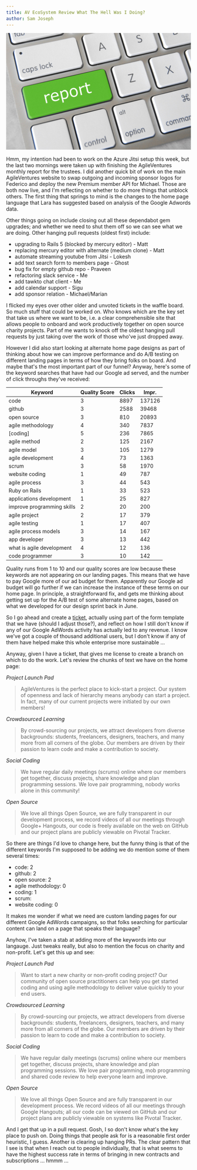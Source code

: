 ```yaml
---
title: AV EcoSystem Review What The Hell Was I Doing?
author: Sam Joseph
---
```


![report](../images/report.jpg)


Hmm, my intention had been to work on the Azure Jitsi setup this week, but the last two mornings were taken up with finishing the AgileVentures monthly report for the trustees.  I did another quick bit of work on the main AgileVentures website to swap outgoing and incoming sponsor logos for Federico and deploy the new Premium member API for Michael.  Those are both now live, and I'm reflecting on whether to do more things that unblock others.  The first thing that springs to mind is the changes to the home page language that Lara has suggested based on analysis of the Google Adwords data.

Other things going on include closing out all these dependabot gem upgrades; and whether we need to shut them off so we can see what we are doing.  Other hanging pull requests (oldest first) include:

* upgrading to Rails 5 (blocked by mercury editor) - Matt
* replacing mercury editor with alternate (medium clone) - Matt
* automate streaming youtube from Jitsi - Lokesh
* add text search form to members page - Ghost
* bug fix for empty github repo - Praveen
* refactoring slack service - Me
* add tawkto chat client - Me
* add calendar support - Sigu
* add sponsor relation - Michael/Marian

I flicked my eyes over other older and unvoted tickets in the waffle board.  So much stuff that could be worked on.  Who knows which are the key set that take us where we want to be, i.e. a clear comprehensible site that allows people to onboard and work productively together on open source charity projects.  Part of me wants to knock off the oldest hanging pull requests by just taking over the work of those who've just dropped away.

However I did also start looking at alternate home page designs as part of thinking about how we can improve performance and do A/B testing on different landing pages in terms of how they bring folks on board.  And maybe that's the most important part of our funnel?  Anyway, here's some of the keyword searches that have had our Google ad served, and the number of click throughs they've received:

| Keyword                    | Quality Score | Clicks | Impr.  |
|----------------------------|---------------|--------|--------|
| code                       | 3             | 8897   | 137126 |
| github                     | 3             | 2588   | 39468  |
| open source                | 3             | 810    | 20893  |
| agile methodology          | 4             | 340    | 7837   |
| [coding]                   | 5             | 236    | 7865   |
| agile method               | 2             | 125    | 2167   |
| agile model                | 3             | 105    | 1279   |
| agile development          | 4             | 73     | 1363   |
| scrum                      | 3             | 58     | 1970   |
| website coding             | 1             | 49     | 787    |
| agile process              | 3             | 44     | 543    |
| Ruby on Rails              | 1             | 33     | 523    |
| applications development   | 1             | 25     | 827    |
| improve programming skills | 2             | 20     | 200    |
| agile project              | 2             | 17     | 379    |
| agile testing              | 1             | 17     | 407    |
| agile process models       | 3             | 14     | 167    |
| app developer              | 3             | 13     | 442    |
| what is agile development  | 4             | 12     | 136    |
| code programmer            | 3             | 10     | 142    |

Quality runs from 1 to 10 and our quality scores are low because these keywords are not appearing on our landing pages.  This means that we have to pay Google more of our ad budget for them.  Apparently our Google ad budget will go further if we can increase the instance of these terms on our home page.  In principle, a straightforward fix, and gets me thinking about getting set up for the A/B test of some alternate home pages, based on what we developed for our design sprint back in June.  

So I go ahead and create a [ticket](https://github.com/AgileVentures/WebsiteOne/issues/1982), actually using part of the form template that we have (should I adjust those?), and reflect on how I still don't know if any of our Google AdWords activity has actually led to any revenue.  I know we've got a couple of thousand additional users, but I don't know if any of them have helped make this whole enterprise more sustainable ...

Anyway, given I have a ticket, that gives me license to create a branch on which to do the work.  Let's review the chunks of text we have on the home page:

*Project Launch Pad*

> AgileVentures is the perfect place to kick-start a project. Our system of openness and lack of hierarchy means anybody can start a project. In fact, many of our current projects were initiated by our own members!

*Crowdsourced Learning*

> By crowd-sourcing our projects, we attract developers from diverse backgrounds: students, freelancers, designers, teachers, and many more from all corners of the globe. Our members are driven by their passion to learn code and make a contribution to society.

*Social Coding*

> We have regular daily meetings (scrums) online where our members get together, discuss projects, share knowledge and plan programming sessions. We love pair programming, nobody works alone in this community!

*Open Source*

> We love all things Open Source, we are fully transparent in our development process, we record videos of all our meetings through Google+ Hangouts, our code is freely available on the web on GitHub and our project plans are publicly viewable on Pivotal Tracker.

So there are things I'd love to change here, but the funny thing is that of the different keywords I'm supposed to be adding we do mention some of them several times:

* code: 2
* github: 2
* open source: 2
* agile methodology: 0
* coding: 1
* scrum: 
* website coding: 0

It makes me wonder if what we need are custom landing pages for our different Google AdWords campaigns, so that folks searching for particular content can land on a page that speaks their language?

Anyhow, I've taken a stab at adding more of the keywords into our langauge.  Just tweaks really, but also to mention the focus on charity and non-profit.  Let's get this up and see:

*Project Launch Pad*

> Want to start a new charity or non-profit coding project? Our community of open source practitioners can help you get started coding and using agile methodology to deliver value quickly to your end users.  

*Crowdsourced Learning*

> By crowd-sourcing our projects, we attract developers from diverse backgrounds: students, freelancers, designers, teachers, and many more from all corners of the globe. Our members are driven by their passion to learn to code and make a contribution to society.

*Social Coding*

> We have regular daily meetings (scrums) online where our members get together, discuss projects, share knowledge and plan programming sessions. We love pair programming, mob programming and shared code review to help everyone learn and improve.

*Open Source*

> We love all things Open Source and are fully transparent in our development process. We record videos of all our meetings through Google Hangouts; all our code can be viewed on GitHub and our project plans are publicly viewable on systems like Pivotal Tracker.

And I get that up in a pull request.  Gosh, I so don't know what's the key place to push on.  Doing things that people ask for is a reasonable first order heuristic, I guess.  Another is clearing up hanging PRs.  The clear pattern that I see is that when I reach out to people individually, that is what seems to have the highest success rate in terms of bringing in new contracts and subscriptions ... hmmm ...
